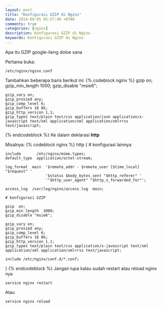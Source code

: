 ```yaml
---
layout: post
title: "Konfigurasi GZIP di Nginx"
date: 2014-09-05 05:57:40 +0700
comments: true
categories: [nginx]
description: Konfigurasi GZIP di Nginx
keywords: Konfigurasi GZIP di Nginx
---
```

Apa itu GZIP google-lieng doloe sana
<!-- more -->
Pertama buka:
```
/etc/nginx/nginx.conf
```
Tambahkan beberapa baris berikut ini:
{% codeblock nginx %}
gzip  on;
    gzip_min_length  1000;
    gzip_disable "msie6";

    gzip_vary on;
    gzip_proxied any;
    gzip_comp_level 6;
    gzip_buffers 16 8k;
    gzip_http_version 1.1;
    gzip_types text/plain text/css application/json application/x-javascript text/xml application/xml application/xml+rss text/javascript;
{% endcodeblock %}
Ke dalam deklarasi **http**

Misalnya:
{% codeblock nginx %}
http {
    # konfigurasi  lainnya

    include       /etc/nginx/mime.types;
    default_type  application/octet-stream;

    log_format  main  '$remote_addr - $remote_user [$time_local] "$request" '
                      '$status $body_bytes_sent "$http_referer" '
                      '"$http_user_agent" "$http_x_forwarded_for"';

    access_log  /var/log/nginx/access.log  main;

    # konfigurasi GZIP 

    gzip  on;
    gzip_min_length  1000;
    gzip_disable "msie6";

    gzip_vary on;
    gzip_proxied any;
    gzip_comp_level 6;
    gzip_buffers 16 8k;
    gzip_http_version 1.1;
    gzip_types text/plain text/css application/x-javascript text/xml application/xml application/xml+rss text/javascript;

    include /etc/nginx/conf.d/*.conf;
}
{% endcodeblock %}
Jangan lupa kalau sudah restart atau reload nginx nya
```
service nginx restart
```
Atau
```
service nginx reload
```